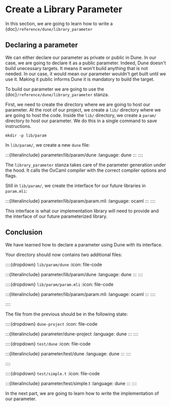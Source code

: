# Create a Library Parameter

In this section, we are going to learn how to write a
{doc}`/reference/dune/library_parameter`

## Declaring a parameter

We can either declare our parameter as private or public in Dune. In our case,
we are going to declare it as a public parameter. Indeed, Dune doesn't build
unecessary targets. It means it won't build anything that is not needed. In our
case, it would mean our parameter wouldn't get built until we use it. Making it
public informs Dune it is mandatory to build the target.

To build our parameter we are going to use the
{doc}`/reference/dune/library_parameter` stanza.

First, we need to create the directory where we are going to host our
parameter. At the root of our project, we create a `lib/` directory where we
are going to host the code. Inside the `lib/` directory, we create a `param/`
directory to host our parameter. We do this in a single command to save
instructions.

```{code-block} shell
mkdir -p lib/param
```

In `lib/param/`, we create a new `dune` file:

:::{literalinclude} parameter/lib/param/dune
:language: dune
:::
::::

The `library_parameter` stanza takes care of the parameter generation under the
hood. It calls the OxCaml compiler with the correct compiler options and flags.

Still in `lib/param/`, we create the interface for our future libraries in `param.mli`:

:::{literalinclude} parameter/lib/param/param.mli
:language: ocaml
:::
::::

This interface is what our implementation library will need to provide and the
interface of our future parameterized library. 

## Conclusion

We have learned how to declare a parameter using Dune with its interface.

Your directory should now contains two additional files:

::::{dropdown} `lib/param/dune`
:icon: file-code

:::{literalinclude} parameter/lib/param/dune
:language: dune
:::
::::

::::{dropdown} `lib/param/param.mli`
:icon: file-code

:::{literalinclude} parameter/lib/param/param.mli
:language: ocaml
:::
::::

::::

The file from the previous should be in the following state:

::::{dropdown} `dune-project`
:icon: file-code

:::{literalinclude} parameter/dune-project
:language: dune
:::
::::

::::{dropdown} `test/dune`
:icon: file-code

:::{literalinclude} parameter/test/dune
:language: dune
:::
::::

::::

::::{dropdown} `test/simple.t`
:icon: file-code

:::{literalinclude} parameter/test/simple.t
:language: dune
:::
::::

In the next part, we are going to learn how to write the implementation of our
parameter.

